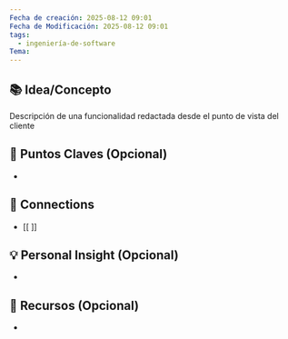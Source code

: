 ```yaml
---
Fecha de creación: 2025-08-12 09:01
Fecha de Modificación: 2025-08-12 09:01
tags:
  - ingeniería-de-software
Tema:
---
```



## 📚 Idea/Concepto 
Descripción de una funcionalidad redactada desde el punto de vista del cliente

## 📌 Puntos Claves (Opcional)
- 

## 🔗 Connections
- [[ ]]

## 💡 Personal Insight (Opcional)
- 
## 🧾 Recursos (Opcional)
- 